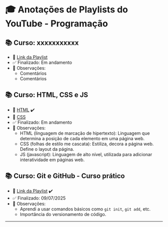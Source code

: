 # 🎓 Anotações de Playlists do YouTube - Programação

## 📚 Curso: xxxxxxxxxxx
- 📌 [Link da Playlist](https://youtube.com/playlist?list=OUTRO_EXEMPLO)
- ✅ Finalizado: Em andamento
- 📝 Observações:
  - Comentários
  - Comentários
    
## 📚 Curso: HTML, CSS e JS
- 📌 [HTML](https://www.youtube.com/watch?v=Fhy-5CtVkiM&list=PLhkO7OMKgT_rwCMqErLDnhcxVWy8t0e74&index=8&t=4866s) :heavy_check_mark:
- 📌 [CSS](https://www.youtube.com/watch?v=AB35iSr1YyA&list=PLhkO7OMKgT_rwCMqErLDnhcxVWy8t0e74&index=10)
- ✅ Finalizado: Em andamento
- 📝 Observações:
  - HTML (linguagem de marcação de hipertexto): Linguagem que determina a posição de cada elemento em uma página web.
  - CSS (folhas de estilo me cascata): Estiliza, decora a página web. Define o layout da página.
  - JS (javascript): Linguagem de alto nível, utilizada para adicionar interatividade em páginas web.

## 📚 Curso: Git e GitHub - Curso prático
- 📌 [Link da Playlist](https://www.youtube.com/playlist?list=PLbEOwbQR9lqzK14I7OOeREEIE4k6rjgIj) :heavy_check_mark:
- ✅ Finalizado: 09/07/2025
- 📝 Observações:
  - Aprendi a usar comandos básicos como `git init`, `git add`, etc.
  - Importância do versionamento de código.

---
